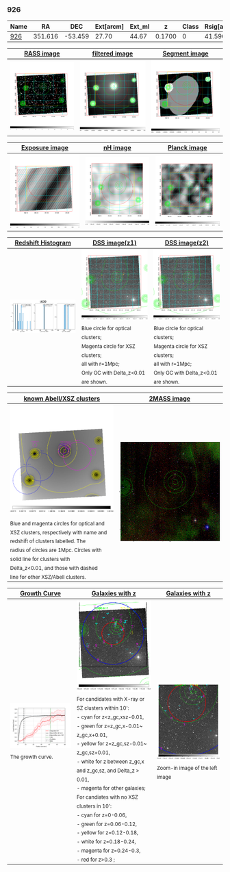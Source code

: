 <div STYLE="page-break-after: always;"></div>

### 926

|Name          |RA          |DEC      | Ext[arcm] | Ext_ml | z    | Class| Rsig[arcmin] | CRsig[c/s] | CR500[c/s] | R500[Mpc] |L500[erg/s]|F500[erg/s/cm^2]| M500[Msun]|Tx[keV]|beta|GC(XSZ,Delta_z<0.01)| GC(OPT,Delta_z<0.01)|GC|alias|
|--------------|------------|------------|---|---|-----------|--------|------|------|----|----|----|----|----|----|----|----|----|----|---|
|[926](script/926.md)     | 351.616       | -53.459       | 27.70    | 44.67   | 0.1700 | 0   | 41.590 |0.638 |0.562 |1.353 |9.337e+44 |1.165e-11 |8.321e+14 |8.357 |0.437 |-, |-, |-, |t630|

|[RASS image](../image/926/926_img.pdf)|[filtered image](../image/926/926_fil.pdf)|[Segment image](../image/926/926_seg.pdf)|
|-------------------|--------------------|-------------------|
| <img src="../image/926/926_img.png" width="300">  | <img src="../image/926/926_fil.png" width="300">   | <img src="../image/926/926_seg.png" width="300">  |

|[Exposure image](../image/926/926_mex.pdf)| [nH image](../image/926/926_nh.pdf)| [Planck image](../image/926/926_p.pdf)|
|-------------------|--------------------|-------------------|
|<img src="../image/926/926_mex.png" width="300">   | <img src="../image/926/926_nh.png" width="300">    | <img src="../image/926/926_p.png" width="300"> |

|[Redshift Histogram](../image/926/926_zg.pdf) | [DSS image(z1)](../image/926/926_dss_z1.pdf)      |  [DSS image(z2)](../image/926/926_dss_z2.pdf)    |
|-------------------|--------------------|-------------------|
|<img src="../image/926/926_zg.png" width="300"> |<img src="../image/926/926_dss_z1.png" width="300"> <sub><br>Blue circle for optical clusters; <br>Magenta circle for XSZ clusters; <br>all with r=1Mpc; <br>Only GC with Delta_z<0.01 are shown. </sub>| <img src="../image/926/926_dss_z2.png" width="300"><sub><br>Blue circle for optical clusters; <br>Magenta circle for XSZ clusters; <br>all with r=1Mpc; <br>Only GC with Delta_z<0.01 are shown. </sub> |

|[known Abell/XSZ clusters](../image/926/926_m.pdf) | [2MASS image](../image/926/926_2mass.pdf)      |
|-------------------|-------------------|
|<img src=../image/926/926_m.png width="300"> <sub><br>Blue and magenta circles for optical and <br>XSZ clusters, respectively with name and <br>redshift of clusters labelled. The <br>radius of circles are 1Mpc. Circles with <br>solid line for clusters with <br>Delta_z<0.01, and those with dashed <br>line for other XSZ/Abell clusters.        </sub>|<img src="../image/926/926_2mass.png" width="300">  |

|[Growth Curve](../image/926/926_gca_all.png) |[Galaxies with z](../image/926/926_opt_ned.pdf) |[Galaxies with z](../image/926/926_opt_ned_zoom.pdf) |
|-------------------|-------------------|-------------------|
| <img src="../image/926/926_gca_all.png" width="300"> <sub><br>The growth curve.</sub>| <img src=../image/926/926_opt_ned.png width="300"> <br><sub> For candidates with X-ray or SZ clusters within 10': <br> - cyan for z<z_gc,xsz-0.01, <br> - green for z=z_gc,x-0.01~ z_gc,x+0.01, <br> - yellow for z=z_gc,sz-0.01~ z_gc,sz+0.01, <br> - white for z between z_gc,x and z_gc,sz, and Delta_z > 0.01, <br> - magenta for other galaxies; <br>For candiates with no XSZ clusters in 10': <br> - cyan for z=0-0.06, <br> - green for z=0.06-0.12, <br> - yellow for z=0.12-0.18, <br> - white for z=0.18-0.24, <br> - magenta for z=0.24-0.3, <br> - red for z>0.3 ;  </sub>|<img src=../image/926/926_opt_ned_zoom.png width="300">  <br><sub> Zoom-in image of the left image</sub>|




